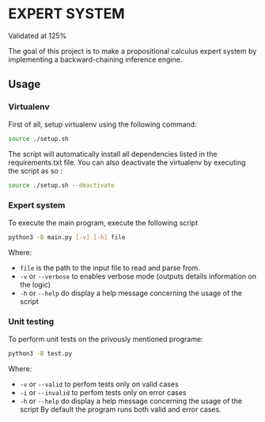 # EXPERT SYSTEM

Validated at 125%

The goal of this project is to make a propositional calculus expert system by implementing a backward-chaining inference engine.

## Usage

### Virtualenv
   
   First of all, setup virtualenv using the following command:
   ```sh
   source ./setup.sh
   ```
   The script will automatically install all dependencies listed in the requirements.txt file. You can also deactivate the virtualenv by executing the script as so :
   ```sh
   source ./setup.sh --deactivate
   ```

### Expert system

   To execute the main program, execute the following script
   ```sh
   python3 -B main.py [-v] [-h] file
   ```
   Where:
   - `file` is the path to the input file to read and parse from.
   - `-v` or `--verbose` to enables verbose mode (outputs details information on the logic)
   - `-h` or `--help` do display a help message concerning the usage of the script

### Unit testing

   To perform unit tests on the privously mentioned programe:
   ```sh
   python3 -B test.py
   ```
   Where:
   - `-v` or `--valid` to perfom tests only on valid cases
   - `-i` or `--invalid` to perfom tests only on error cases
   - `-h` or `--help` do display a help message concerning the usage of the script
   By default the program runs both valid and error cases.


